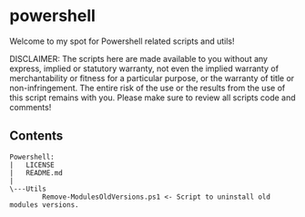 # powershell
Welcome to my spot for Powershell related scripts and utils!

DISCLAIMER:
The scripts here are made available to you without any express,
implied or statutory warranty, not even the implied warranty of
merchantability or fitness for a particular purpose, or the
warranty of title or non-infringement. The entire risk of the
use or the results from the use of this script remains with you.
Please make sure to review all scripts code and comments!

## Contents
```
Powershell:
|   LICENSE
|   README.md
|
\---Utils
        Remove-ModulesOldVersions.ps1 <- Script to uninstall old modules versions.
```
